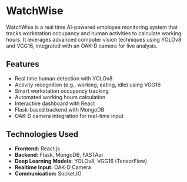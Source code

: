 # WatchWise
WatchWise is a real time AI-powered employee monitoring system that tracks workstation occupancy and human activities to calculate working hours. It leverages advanced computer vision techniques using YOLOv8 and VGG16, integrated with an OAK-D camera for live analysis.

## Features
- Real time human detection with YOLOv8
- Activity recognition (e.g., working, eating, idle) using VGG16
- Smart workstation occupancy tracking
- Automated working hours calculation
- Interactive dashboard with React
- Flask-based backend with MongoDB
- OAK-D camera integration for real-time input

## Technologies Used

- **Frontend:** React.js  
- **Backend:** Flask, MongoDB, FASTApi  
- **Deep Learning Models:** YOLOv8, VGG16 (TensorFlow)  
- **Realtime Input:** OAK-D Camera  
- **Communication:** Socket.IO
